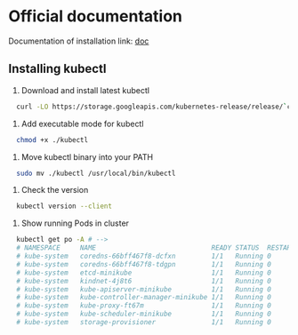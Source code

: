 # Official documentation

Documentation of installation link: [doc](https://kubernetes.io/docs/tasks/tools/install-kubectl/#install-kubectl-on-linux)

## Installing kubectl

1. Download and install latest kubectl

```bash
  curl -LO https://storage.googleapis.com/kubernetes-release/release/`curl -s https://storage.googleapis.com/kubernetes-release/release/stable.txt`/bin/linux/amd64/kubectl
```

1. Add executable mode for kubectl

```bash
  chmod +x ./kubectl
```

1. Move kubectl binary into your PATH

```bash
  sudo mv ./kubectl /usr/local/bin/kubectl
```

1. Check the version

```bash
  kubectl version --client
```

1. Show running Pods in cluster

```bash
  kubectl get po -A # -->
  # NAMESPACE     NAME                             READY STATUS  RESTARTS AGE
  # kube-system   coredns-66bff467f8-dcfxn         1/1   Running 0        ??m
  # kube-system   coredns-66bff467f8-tdgpn         1/1   Running 0        ??m
  # kube-system   etcd-minikube                    1/1   Running 0        ??m
  # kube-system   kindnet-4j8t6                    1/1   Running 0        ??m
  # kube-system   kube-apiserver-minikube          1/1   Running 0        ??m
  # kube-system   kube-controller-manager-minikube 1/1   Running 0        ??m
  # kube-system   kube-proxy-ft67m                 1/1   Running 0        ??m
  # kube-system   kube-scheduler-minikube          1/1   Running 0        ??m
  # kube-system   storage-provisioner              1/1   Running 0        ??m
```
